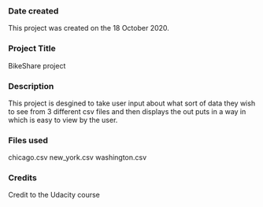 ### Date created
This project was created on the 18 October 2020.

### Project Title
BikeShare project

### Description
This project is desgined to take user input about what sort of data they wish to see from 3 different csv files and then displays the out puts in a way in which is easy to view by the user.

### Files used
chicago.csv
new_york.csv
washington.csv

### Credits
Credit to the Udacity course

